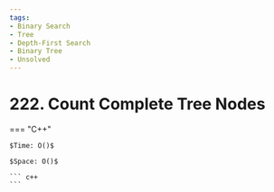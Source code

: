 ```yaml
---
tags:
- Binary Search
- Tree
- Depth-First Search
- Binary Tree
- Unsolved
---
```



# 222. Count Complete Tree Nodes

=== "C++"

    $Time: O()$

    $Space: O()$

    ``` c++
    ```